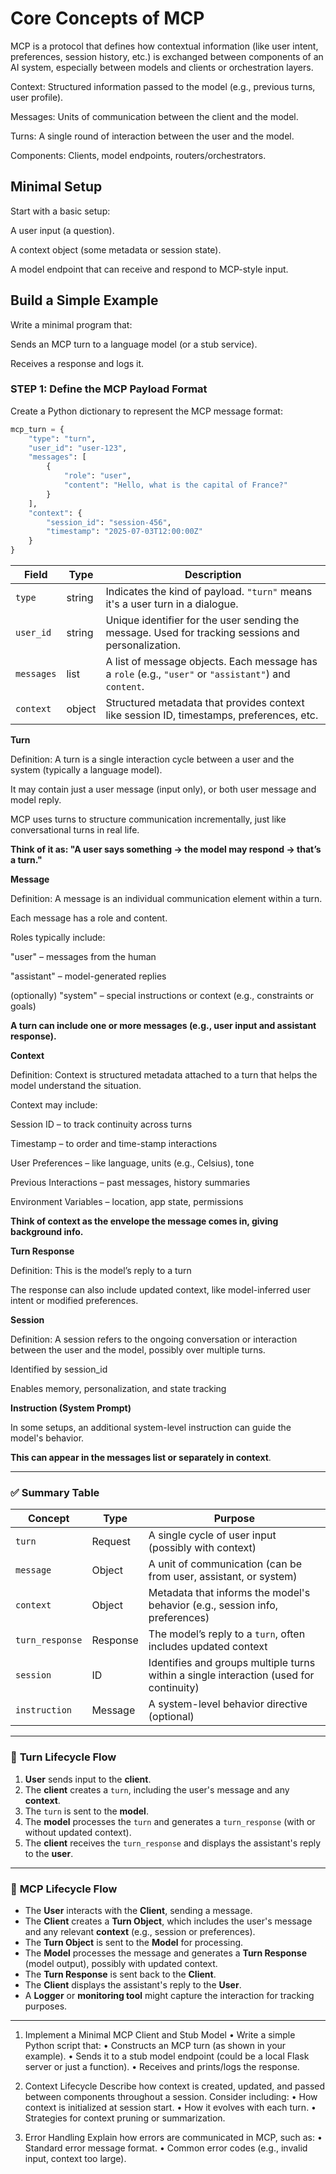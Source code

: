 ﻿# Core Concepts of MCP

MCP is a protocol that defines how contextual information (like user intent, preferences, session history, etc.) is exchanged between components of an AI system, especially between models and clients or orchestration layers.


Context: Structured information passed to the model (e.g., previous turns, user profile).

Messages: Units of communication between the client and the model.

Turns: A single round of interaction between the user and the model.

Components: Clients, model endpoints, routers/orchestrators.

## Minimal Setup

Start with a basic setup:

A user input (a question).

A context object (some metadata or session state).

A model endpoint that can receive and respond to MCP-style input.

## Build a Simple Example

Write a minimal program that:

Sends an MCP turn to a language model (or a stub service).

Receives a response and logs it.

### STEP 1: Define the MCP Payload Format

Create a Python dictionary to represent the MCP message format:

````python
mcp_turn = {
    "type": "turn",
    "user_id": "user-123",
    "messages": [
        {
            "role": "user",
            "content": "Hello, what is the capital of France?"
        }
    ],
    "context": {
        "session_id": "session-456",
        "timestamp": "2025-07-03T12:00:00Z"
    }
}
````

| Field      | Type   | Description                                                                                           |
| ---------- | ------ | ----------------------------------------------------------------------------------------------------- |
| `type`     | string | Indicates the kind of payload. `"turn"` means it's a user turn in a dialogue.                         |
| `user_id`  | string | Unique identifier for the user sending the message. Used for tracking sessions and personalization.   |
| `messages` | list   | A list of message objects. Each message has a `role` (e.g., `"user"` or `"assistant"`) and `content`. |
| `context`  | object | Structured metadata that provides context like session ID, timestamps, preferences, etc.              |

**Turn**

Definition: A turn is a single interaction cycle between a user and the system (typically a language model).

It may contain just a user message (input only), or both user message and model reply.

MCP uses turns to structure communication incrementally, just like conversational turns in real life.

**Think of it as: "A user says something → the model may respond → that’s a turn."**

**Message**

Definition: A message is an individual communication element within a turn.

Each message has a role and content.

Roles typically include:

"user" – messages from the human

"assistant" – model-generated replies

(optionally) "system" – special instructions or context (e.g., constraints or goals)

**A turn can include one or more messages (e.g., user input and assistant response).**

**Context**

Definition: Context is structured metadata attached to a turn that helps the model understand the situation.

Context may include:

Session ID – to track continuity across turns

Timestamp – to order and time-stamp interactions

User Preferences – like language, units (e.g., Celsius), tone

Previous Interactions – past messages, history summaries

Environment Variables – location, app state, permissions

**Think of context as the envelope the message comes in, giving background info.**

**Turn Response**

Definition: This is the model’s reply to a turn

The response can also include updated context, like model-inferred user intent or modified preferences.

**Session**

Definition: A session refers to the ongoing conversation or interaction between the user and the model, possibly over multiple turns.

Identified by session_id

Enables memory, personalization, and state tracking

**Instruction (System Prompt)**

In some setups, an additional system-level instruction can guide the model's behavior.

**This can appear in the messages list or separately in context**.

---

### ✅ **Summary Table**

| Concept         | Type     | Purpose                                                                                |
| --------------- | -------- | -------------------------------------------------------------------------------------- |
| `turn`          | Request  | A single cycle of user input (possibly with context)                                   |
| `message`       | Object   | A unit of communication (can be from user, assistant, or system)                       |
| `context`       | Object   | Metadata that informs the model's behavior (e.g., session info, preferences)           |
| `turn_response` | Response | The model’s reply to a `turn`, often includes updated context                          |
| `session`       | ID       | Identifies and groups multiple turns within a single interaction (used for continuity) |
| `instruction`   | Message  | A system-level behavior directive (optional)                                           |

---

### 🔁 **Turn Lifecycle Flow**

1. **User** sends input to the **client**.
2. The **client** creates a `turn`, including the user's message and any **context**.
3. The `turn` is sent to the **model**.
4. The **model** processes the `turn` and generates a `turn_response` (with or without updated context).
5. The **client** receives the `turn_response` and displays the assistant's reply to the **user**.

---

### 🔄 **MCP Lifecycle Flow**

* The **User** interacts with the **Client**, sending a message.
* The **Client** creates a **Turn Object**, which includes the user's message and any relevant **context** (e.g., session or preferences).
* The **Turn Object** is sent to the **Model** for processing.
* The **Model** processes the message and generates a **Turn Response** (model output), possibly with updated context.
* The **Turn Response** is sent back to the **Client**.
* The **Client** displays the assistant's reply to the **User**.
* A **Logger** or **monitoring tool** might capture the interaction for tracking purposes.

---

1. Implement a Minimal MCP Client and Stub Model
•	Write a simple Python script that:
•	Constructs an MCP turn (as shown in your example).
•	Sends it to a stub model endpoint (could be a local Flask server or just a function).
•	Receives and prints/logs the response.

2. Context Lifecycle
Describe how context is created, updated, and passed between components throughout a session. Consider including:
•	How context is initialized at session start.
•	How it evolves with each turn.
•	Strategies for context pruning or summarization.


3. Error Handling
Explain how errors are communicated in MCP, such as:
•	Standard error message format.
•	Common error codes (e.g., invalid input, context too large).